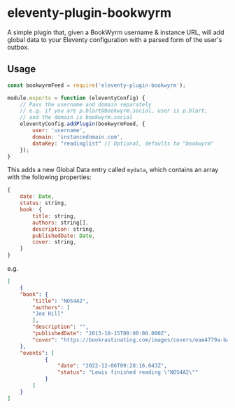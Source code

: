# eleventy-plugin-bookwyrm

A simple plugin that, given a BookWyrm username & instance URL, will add global data to your Eleventy configuration with a parsed form of the user's outbox.

## Usage

```javascript
const bookwyrmFeed = require('eleventy-plugin-bookwyrm');

module.exports = function (eleventyConfig) {
	// Pass the username and domain separately
	// e.g. if you are p.blart@bookwyrm.social, user is p.blart,
	// and the domain is bookwyrm.social
	eleventyConfig.addPlugin(bookwyrmFeed, {
		user: 'username',
		domain: 'instancedomain.com',
		dataKey: "readinglist" // Optional, defaults to "bookwyrm"
	});
}
```

This adds a new Global Data entry called `mydata`, which contains an array with the following properties:

```javascript
{
	date: Date,
	status: string,
	book: {
		title: string,
		authors: string[],
		description: string,
		publishedDate: Date,
		cover: string,
	}
}
```

e.g.

```json
[
	{
	"book": {
		"title": "NOS4A2",
		"authors": [
		"Joe Hill"
		],
		"description": "",
		"publishedDate": "2013-10-15T00:00:00.000Z",
		"cover": "https://bookrastinating.com/images/covers/eae4779a-bafd-4514-aa2c-28356ca60b7d.jpeg"
	},
	"events": [
			{
				"date": "2022-12-06T09:28:16.043Z",
				"status": "Lewis finished reading \"NOS4A2\""
			}
		]
	}
]
```